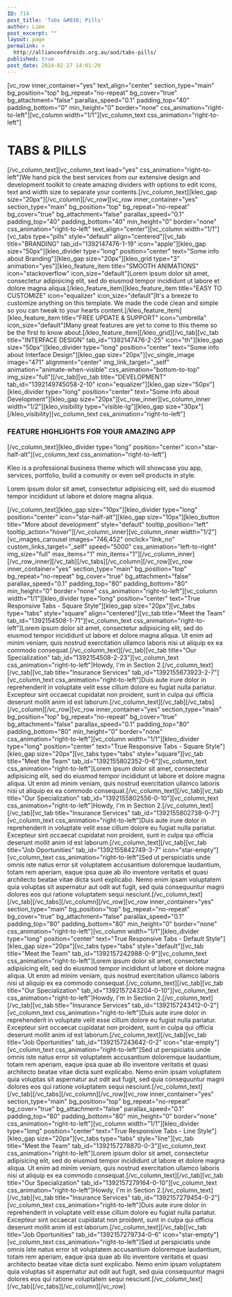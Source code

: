 ```yaml
---
ID: 714
post_title: 'Tabs &#038; Pills'
author: Limo
post_excerpt: ""
layout: page
permalink: >
  http://allianceofdroids.org.au/aod/tabs-pills/
published: true
post_date: 2014-02-27 14:01:20
---
```

[vc_row inner_container="yes" text_align="center" section_type="main" bg_position="top" bg_repeat="no-repeat" bg_cover="true" bg_attachment="false" parallax_speed="0.1" padding_top="40" padding_bottom="0" min_height="0" border="none" css_animation="right-to-left"][vc_column width="1/1"][vc_column_text css_animation="right-to-left"]
<h1>TABS &amp; PILLS</h1>
[/vc_column_text][vc_column_text lead="yes" css_animation="right-to-left"]We hand pick the best services from our extensive design and development toolkit to create amazing dividers with options to edit icons, text and width size to separate your contents.[/vc_column_text][kleo_gap size="20px"][/vc_column][/vc_row][vc_row inner_container="yes" section_type="main" bg_position="top" bg_repeat="no-repeat" bg_cover="true" bg_attachment="false" parallax_speed="0.1" padding_top="40" padding_bottom="40" min_height="0" border="none" css_animation="right-to-left" text_align="center"][vc_column width="1/1"][vc_tabs type="pills" style="default" align="centered"][vc_tab title="BRANDING" tab_id="1392147476-1-19" icon="apple"][kleo_gap size="50px"][kleo_divider type="long" position="center" text="Some info about Branding"][kleo_gap size="20px"][kleo_grid type="3" animation="yes"][kleo_feature_item title="SMOOTH ANIMATIONS" icon="stackoverflow" icon_size="default"]Lorem ipsum dolor sit amet, consectetur adipisicing elit, sed do eiusmod tempor incididunt ut labore et dolore magna aliqua.[/kleo_feature_item][kleo_feature_item title="EASY TO CUSTOMIZE" icon="equalizer" icon_size="default"]It's a breeze to customize anything on this template. We made the code clean and simple so you can tweak to your hearts content.[/kleo_feature_item][kleo_feature_item title="FREE UPDATE &amp; SUPPORT" icon="umbrella" icon_size="default"]Many great features are yet to come to this theme so be the first to know about.[/kleo_feature_item][/kleo_grid][/vc_tab][vc_tab title="INTERFACE DESIGN" tab_id="1392147476-2-25" icon="th"][kleo_gap size="50px"][kleo_divider type="long" position="center" text="Some info about Interface Design"][kleo_gap size="20px"][vc_single_image image="471" alignment="center" img_link_target="_self" animation="animate-when-visible" css_animation="bottom-to-top" img_size="full"][/vc_tab][vc_tab title="DEVELOPMENT" tab_id="1392149745058-2-10" icon="equalizer"][kleo_gap size="50px"][kleo_divider type="long" position="center" text="Some info about Development"][kleo_gap size="20px"][vc_row_inner][vc_column_inner width="1/2"][kleo_visibility type="visible-lg"][kleo_gap size="30px"][/kleo_visibility][vc_column_text css_animation="right-to-left"]
<h3>FEATURE HIGHLIGHTS FOR <strong>YOUR AMAZING APP</strong></h3>
[/vc_column_text][kleo_divider type="long" position="center" icon="star-half-alt"][vc_column_text css_animation="right-to-left"]
<p style="text-align: left;">Kleo is a professional business theme which will showcase you app, services, portfolio, build a comunity or even sell products in style.</p>
<p style="text-align: left;">Lorem ipsum dolor sit amet, consectetur adipisicing elit, sed do eiusmod tempor incididunt ut labore et dolore magna aliqua.</p>

[/vc_column_text][kleo_gap size="10px"][kleo_divider type="long" position="center" icon="star-half-alt"][kleo_gap size="10px"][kleo_button title="More about development" style="default" tooltip_position="left" tooltip_action="hover"][/vc_column_inner][vc_column_inner width="1/2"][vc_images_carousel images="746,452" onclick="link_no" custom_links_target="_self" speed="5000" css_animation="left-to-right" img_size="full" max_items="1" min_items="1"][/vc_column_inner][/vc_row_inner][/vc_tab][/vc_tabs][/vc_column][/vc_row][vc_row inner_container="yes" section_type="main" bg_position="top" bg_repeat="no-repeat" bg_cover="true" bg_attachment="false" parallax_speed="0.1" padding_top="80" padding_bottom="80" min_height="0" border="none" css_animation="right-to-left"][vc_column width="1/1"][kleo_divider type="long" position="center" text="True Responsive Tabs - Square Style"][kleo_gap size="20px"][vc_tabs type="tabs" style="square" align="centered"][vc_tab title="Meet the Team" tab_id="1392154508-1-71"][vc_column_text css_animation="right-to-left"]Lorem ipsum dolor sit amet, consectetur adipisicing elit, sed do eiusmod tempor incididunt ut labore et dolore magna aliqua. Ut enim ad minim veniam, quis nostrud exercitation ullamco laboris nisi ut aliquip ex ea commodo consequat.[/vc_column_text][/vc_tab][vc_tab title="Our Specialization" tab_id="1392154508-2-23"][vc_column_text css_animation="right-to-left"]Howdy, I'm in Section 2.[/vc_column_text][/vc_tab][vc_tab title="Insurance Services" tab_id="1392155673923-2-7"][vc_column_text css_animation="right-to-left"]Duis aute irure dolor in reprehenderit in voluptate velit esse cillum dolore eu fugiat nulla pariatur. Excepteur sint occaecat cupidatat non proident, sunt in culpa qui officia deserunt mollit anim id est laborum.[/vc_column_text][/vc_tab][/vc_tabs][/vc_column][/vc_row][vc_row inner_container="yes" section_type="main" bg_position="top" bg_repeat="no-repeat" bg_cover="true" bg_attachment="false" parallax_speed="0.1" padding_top="80" padding_bottom="80" min_height="0" border="none" css_animation="right-to-left"][vc_column width="1/1"][kleo_divider type="long" position="center" text="True Responsive Tabs - Square Style"][kleo_gap size="20px"][vc_tabs type="tabs" style="square"][vc_tab title="Meet the Team" tab_id="1392155802352-0-6"][vc_column_text css_animation="right-to-left"]Lorem ipsum dolor sit amet, consectetur adipisicing elit, sed do eiusmod tempor incididunt ut labore et dolore magna aliqua. Ut enim ad minim veniam, quis nostrud exercitation ullamco laboris nisi ut aliquip ex ea commodo consequat.[/vc_column_text][/vc_tab][vc_tab title="Our Specialization" tab_id="1392155802556-0-10"][vc_column_text css_animation="right-to-left"]Howdy, I'm in Section 2.[/vc_column_text][/vc_tab][vc_tab title="Insurance Services" tab_id="1392155802738-0-7"][vc_column_text css_animation="right-to-left"]Duis aute irure dolor in reprehenderit in voluptate velit esse cillum dolore eu fugiat nulla pariatur. Excepteur sint occaecat cupidatat non proident, sunt in culpa qui officia deserunt mollit anim id est laborum.[/vc_column_text][/vc_tab][vc_tab title="Job Oportunities" tab_id="1392155842749-3-7" icon="star-empty"][vc_column_text css_animation="right-to-left"]Sed ut perspiciatis unde omnis iste natus error sit voluptatem accusantium doloremque laudantium, totam rem aperiam, eaque ipsa quae ab illo inventore veritatis et quasi architecto beatae vitae dicta sunt explicabo. Nemo enim ipsam voluptatem quia voluptas sit aspernatur aut odit aut fugit, sed quia consequuntur magni dolores eos qui ratione voluptatem sequi nesciunt.[/vc_column_text][/vc_tab][/vc_tabs][/vc_column][/vc_row][vc_row inner_container="yes" section_type="main" bg_position="top" bg_repeat="no-repeat" bg_cover="true" bg_attachment="false" parallax_speed="0.1" padding_top="80" padding_bottom="80" min_height="0" border="none" css_animation="right-to-left"][vc_column width="1/1"][kleo_divider type="long" position="center" text="True Responsive Tabs - Default Style"][kleo_gap size="20px"][vc_tabs type="tabs" style="default"][vc_tab title="Meet the Team" tab_id="1392157242988-0-9"][vc_column_text css_animation="right-to-left"]Lorem ipsum dolor sit amet, consectetur adipisicing elit, sed do eiusmod tempor incididunt ut labore et dolore magna aliqua. Ut enim ad minim veniam, quis nostrud exercitation ullamco laboris nisi ut aliquip ex ea commodo consequat.[/vc_column_text][/vc_tab][vc_tab title="Our Specialization" tab_id="1392157243204-0-10"][vc_column_text css_animation="right-to-left"]Howdy, I'm in Section 2.[/vc_column_text][/vc_tab][vc_tab title="Insurance Services" tab_id="1392157243412-0-2"][vc_column_text css_animation="right-to-left"]Duis aute irure dolor in reprehenderit in voluptate velit esse cillum dolore eu fugiat nulla pariatur. Excepteur sint occaecat cupidatat non proident, sunt in culpa qui officia deserunt mollit anim id est laborum.[/vc_column_text][/vc_tab][vc_tab title="Job Oportunities" tab_id="1392157243642-0-2" icon="star-empty"][vc_column_text css_animation="right-to-left"]Sed ut perspiciatis unde omnis iste natus error sit voluptatem accusantium doloremque laudantium, totam rem aperiam, eaque ipsa quae ab illo inventore veritatis et quasi architecto beatae vitae dicta sunt explicabo. Nemo enim ipsam voluptatem quia voluptas sit aspernatur aut odit aut fugit, sed quia consequuntur magni dolores eos qui ratione voluptatem sequi nesciunt.[/vc_column_text][/vc_tab][/vc_tabs][/vc_column][/vc_row][vc_row inner_container="yes" section_type="main" bg_position="top" bg_repeat="no-repeat" bg_cover="true" bg_attachment="false" parallax_speed="0.1" padding_top="80" padding_bottom="80" min_height="0" border="none" css_animation="right-to-left"][vc_column width="1/1"][kleo_divider type="long" position="center" text="True Responsive Tabs - Line Style"][kleo_gap size="20px"][vc_tabs type="tabs" style="line"][vc_tab title="Meet the Team" tab_id="1392157278870-0-3"][vc_column_text css_animation="right-to-left"]Lorem ipsum dolor sit amet, consectetur adipisicing elit, sed do eiusmod tempor incididunt ut labore et dolore magna aliqua. Ut enim ad minim veniam, quis nostrud exercitation ullamco laboris nisi ut aliquip ex ea commodo consequat.[/vc_column_text][/vc_tab][vc_tab title="Our Specialization" tab_id="1392157279164-0-10"][vc_column_text css_animation="right-to-left"]Howdy, I'm in Section 2.[/vc_column_text][/vc_tab][vc_tab title="Insurance Services" tab_id="1392157279454-0-2"][vc_column_text css_animation="right-to-left"]Duis aute irure dolor in reprehenderit in voluptate velit esse cillum dolore eu fugiat nulla pariatur. Excepteur sint occaecat cupidatat non proident, sunt in culpa qui officia deserunt mollit anim id est laborum.[/vc_column_text][/vc_tab][vc_tab title="Job Oportunities" tab_id="1392157279734-0-6" icon="star-empty"][vc_column_text css_animation="right-to-left"]Sed ut perspiciatis unde omnis iste natus error sit voluptatem accusantium doloremque laudantium, totam rem aperiam, eaque ipsa quae ab illo inventore veritatis et quasi architecto beatae vitae dicta sunt explicabo. Nemo enim ipsam voluptatem quia voluptas sit aspernatur aut odit aut fugit, sed quia consequuntur magni dolores eos qui ratione voluptatem sequi nesciunt.[/vc_column_text][/vc_tab][/vc_tabs][/vc_column][/vc_row]